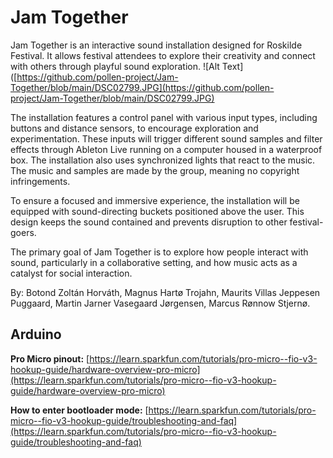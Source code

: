 # Jam Together
Jam Together is an interactive sound installation designed for Roskilde Festival. It allows festival attendees to explore their creativity and connect with others through playful sound exploration.
![Alt Text]([https://github.com/pollen-project/Jam-Together/blob/main/DSC02799.JPG](https://github.com/pollen-project/Jam-Together/blob/main/DSC02799.JPG)

The installation features a control panel with various input types, including buttons and distance sensors, to encourage exploration and experimentation. These inputs will trigger different sound samples and filter effects through Ableton Live running on a computer housed in a waterproof box. The installation also uses synchronized lights that react to the music. The music and samples are made by the group, meaning no copyright infringements.

To ensure a focused and immersive experience, the installation will be equipped with sound-directing buckets positioned above the user. This design keeps the sound contained and prevents disruption to other festival-goers.

The primary goal of Jam Together is to explore how people interact with sound, particularly in a collaborative setting, and how music acts as a catalyst for social interaction.

By: Botond Zoltán Horváth, Magnus Hartø Trojahn, Maurits Villas Jeppesen Puggaard, Martin Jarner Vasegaard Jørgensen, Marcus Rønnow Stjernø. 

## Arduino

**Pro Micro pinout:**
[https://learn.sparkfun.com/tutorials/pro-micro--fio-v3-hookup-guide/hardware-overview-pro-micro](https://learn.sparkfun.com/tutorials/pro-micro--fio-v3-hookup-guide/hardware-overview-pro-micro)

**How to enter bootloader mode:**
[https://learn.sparkfun.com/tutorials/pro-micro--fio-v3-hookup-guide/troubleshooting-and-faq](https://learn.sparkfun.com/tutorials/pro-micro--fio-v3-hookup-guide/troubleshooting-and-faq)
